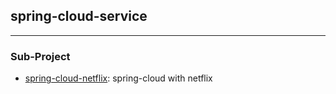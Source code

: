 ## spring-cloud-service
----

### Sub-Project

- [spring-cloud-netflix](https://github.com/Hinsteny/spring-cloud-service/tree/master/spring-cloud-netflix): spring-cloud with netflix